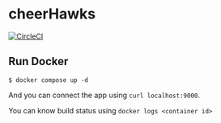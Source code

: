 # cheerHawks
[![CircleCI](https://circleci.com/gh/kamontia/cheerHawks.svg?style=svg)](https://circleci.com/gh/kamontia/cheerHawks)

## Run Docker

```
$ docker compose up -d
```

And you can connect the app using `curl localhost:9000`.

You can know build status using `docker logs <container id>`

